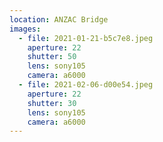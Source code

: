 ```yaml
---
location: ANZAC Bridge
images:
  - file: 2021-01-21-b5c7e8.jpeg
    aperture: 22
    shutter: 50
    lens: sony105
    camera: a6000
  - file: 2021-02-06-d00e54.jpeg
    aperture: 22
    shutter: 30
    lens: sony105
    camera: a6000
---
```


